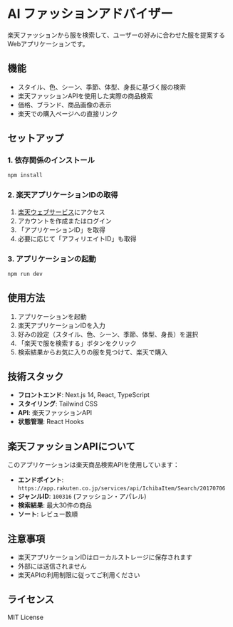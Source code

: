 # AI ファッションアドバイザー

楽天ファッションから服を検索して、ユーザーの好みに合わせた服を提案するWebアプリケーションです。

## 機能

- スタイル、色、シーン、季節、体型、身長に基づく服の検索
- 楽天ファッションAPIを使用した実際の商品検索
- 価格、ブランド、商品画像の表示
- 楽天での購入ページへの直接リンク

## セットアップ

### 1. 依存関係のインストール

```bash
npm install
```

### 2. 楽天アプリケーションIDの取得

1. [楽天ウェブサービス](https://webservice.rakuten.co.jp/)にアクセス
2. アカウントを作成またはログイン
3. 「アプリケーションID」を取得
4. 必要に応じて「アフィリエイトID」も取得

### 3. アプリケーションの起動

```bash
npm run dev
```

## 使用方法

1. アプリケーションを起動
2. 楽天アプリケーションIDを入力
3. 好みの設定（スタイル、色、シーン、季節、体型、身長）を選択
4. 「楽天で服を検索する」ボタンをクリック
5. 検索結果からお気に入りの服を見つけて、楽天で購入

## 技術スタック

- **フロントエンド**: Next.js 14, React, TypeScript
- **スタイリング**: Tailwind CSS
- **API**: 楽天ファッションAPI
- **状態管理**: React Hooks

## 楽天ファッションAPIについて

このアプリケーションは楽天商品検索APIを使用しています：

- **エンドポイント**: `https://app.rakuten.co.jp/services/api/IchibaItem/Search/20170706`
- **ジャンルID**: `100316` (ファッション・アパレル)
- **検索結果**: 最大30件の商品
- **ソート**: レビュー数順

## 注意事項

- 楽天アプリケーションIDはローカルストレージに保存されます
- 外部には送信されません
- 楽天APIの利用制限に従ってご利用ください

## ライセンス

MIT License